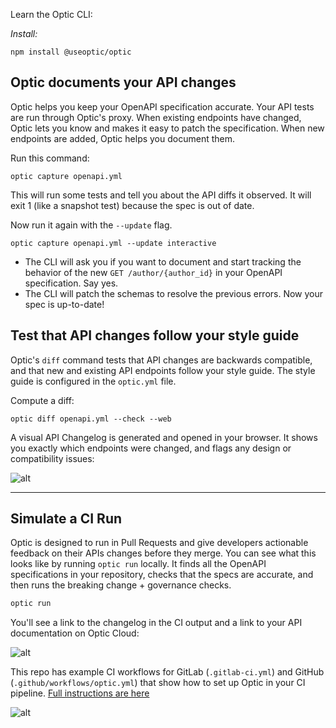 Learn the Optic CLI: 

*Install:*
```
npm install @useoptic/optic
```

## Optic documents your API changes 

Optic helps you keep your OpenAPI specification accurate. Your API tests are run through Optic's proxy. When existing endpoints have changed, Optic lets you know and makes it easy to patch the specification. When new endpoints are added, Optic helps you document them. 

Run this command:

```
optic capture openapi.yml
```

This will run some tests and tell you about the API diffs it observed. It will exit 1 (like a snapshot test) because the spec is out of date. 

Now run it again with the `--update` flag. 

```
optic capture openapi.yml --update interactive
``` 

- The CLI will ask you if you want to document and start tracking the behavior of the new `GET /author/{author_id}` in your OpenAPI specification. Say yes. 
- The CLI will patch the schemas to resolve the previous errors. Now your spec is up-to-date!

## Test that API changes follow your style guide

Optic's `diff` command tests that API changes are backwards compatible, and that new and existing API endpoints follow your style guide. The style guide is configured in the `optic.yml` file. 

Compute a diff:

```
optic diff openapi.yml --check --web
```

A visual API Changelog is generated and opened in your browser. It shows you exactly which endpoints were changed, and flags any design or compatibility issues: 

![alt](https://www.useoptic.com/changelog2.jpg)


---

 
## Simulate a CI Run

Optic is designed to run in Pull Requests and give developers actionable feedback on their APIs changes before they merge. You can see what this looks like by running `optic run` locally. It finds all the OpenAPI specifications in your repository, checks that the specs are accurate, and then runs the breaking change + governance checks. 
 
```bash
optic run
```

You'll see a link to the changelog in the CI output and a link to your API documentation on Optic Cloud: 

![alt](http://useoptic.com/img/bookstore.png)

This repo has example CI workflows for GitLab (`.gitlab-ci.yml`) and GitHub (`.github/workflows/optic.yml`) that show how to set up Optic in your CI pipeline. [Full instructions are here](https://useoptic.com/docs/setup-ci)

![alt](https://www.useoptic.com/img/bot.png)